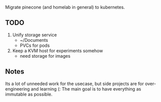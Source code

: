 Migrate pinecone (and homelab in general) to kubernetes.

## TODO
1. Unify storage service
   * ~/Documents
   * PVCs for pods
2. Keep a KVM host for experiments somehow
   * need storage for images

## Notes
Its a lot of unneeded work for the usecase, but side projects are for over-engineering and learning (:
The main goal is to have everything as immutable as possible.

